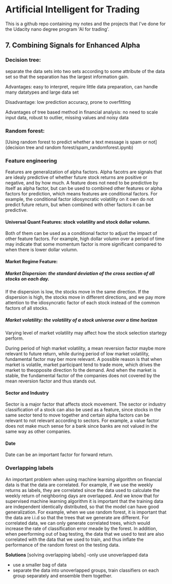# Artificial Intelligent for Trading
This is a github repo containing my notes and the projects that I've done for the Udacity nano degree program 'AI for trading'.



## 7. Combining Signals for Enhanced Alpha

### Decision tree: 

separate the data sets into two sets according to some attribute of the data set so that the separation has the largest information gain.

Advantages: easy to interpret, require little data preparation, can handle many datatypes and large data set

Disadvantage: low prediction accuracy, prone to overfitting

Advantages of tree based method in financial analysis:
no need to scale input data, robust to outlier, missing values and noisy data


### Random forest:
[Using random forest to predict whether a text message is spam or not](decision tree and random forest/spam_randomforest.ipynb)

### Feature engineering

Features are generalization of alpha factors. Alpha facotrs are signals that are idealy predictive of whether future stock returns are positive or negative, and by how much. A feature does not need to be predictive by itself as alpha factor, but can be used to combined other features or alpha factors for prediction, which means features are conditional factors. For example, the conditional factor idiosyncratic volatility on it own do not predict future return, but when combined with other factors it can be predictive.

#### Universal Quant Features: stock volatility and stock dollar volumn. 

Both of them can be used as a conditional factor to adjust the impact of other feature factors. For example, high dollar volumn over a period of time may indicate that some momentum factor is more significant compared to when there is lower dollar volumn.

#### Market Regime Feature:

##### Market Dispersion: the standard deviation of the cross section of all stocks on each day.


If the dispersion is low, the stocks move in the same direction. If the dispersion is high, the stocks move in different directions, and we pay more attention to the idiosyncratic factor of each stock instead of the common factors of all stocks.

##### Market volatility: the volatility of a stock universe over a time horizon

Varying level of market volatility may affect how the stock selection startegy perform.

During period of high market volatility, a mean reversion factor maybe more relevant to future return, while during period of low market volatility, fundamental factor may ber more relevant. A possible reason is that when market is volatile, market participant tend to trade more, which drives the market to theopposite direction fo the demand. And when the market is stable, the fundamental factor of the companies does not covered by the mean reversion factor and thus stands out.

#### Sector and Industry

Sector is a major factor that affects stock movement. The sector or industry classification of a stock can also be used as a feature, since stocks in the same sector tend to move together and certain alpha factors can be relevant to not relevant according to sectors. For example, a value factor does not make much sense for a bank since banks are not valued in the same way as other companies.

#### Date 

Date can be an important factor for forward return.

### Overlapping labels

An important problem when using machine learning algorithm on financial data is that the data are correlated. For example, if we use the weekly returns as labels, they are correlated since the data used to calculate the weekly return of neighboring days are overlapped. And we know that for supervised machine learning algorithm it is important that the training data are independent identically distributed, so that the model can have good generalization. For example, when we use random forest, it is important that the data are i.i.d so that the trees that we generate are different. For correlated data, we can only generate correlated trees, which would increase the rate of classification error meade by the forest. In addition, when peerforming out of bag testing, the data that we used to test are also correlated with the data that we used to train, and thus inflate the performance of the random forest on the testing data.

**Solutions** [solving overlapping labels]
-only use unoverlapped data
- use a smaller bag of data
- separate the data into unoverlapped groups, train classifiers on each group  separately and ensemble them together.

